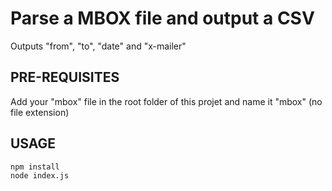 # Parse a MBOX file and output a CSV

Outputs "from", "to", "date" and "x-mailer"

## PRE-REQUISITES

Add your "mbox" file in the root folder of this projet and name it "mbox" (no file extension)

## USAGE

````
npm install
node index.js
````